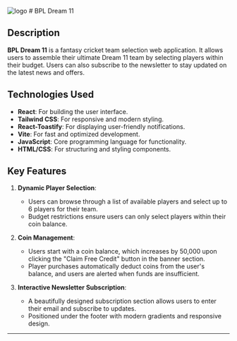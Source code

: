 ![logo](https://github.com/user-attachments/assets/2e675903-9dce-45c7-a82a-308b51878fff) # BPL Dream 11


## Description
**BPL Dream 11** is a fantasy cricket team selection web application. It allows users to assemble their ultimate Dream 11 team by selecting players within their budget. Users can also subscribe to the newsletter to stay updated on the latest news and offers.

## Technologies Used
- **React**: For building the user interface.
- **Tailwind CSS**: For responsive and modern styling.
- **React-Toastify**: For displaying user-friendly notifications.
- **Vite**: For fast and optimized development.
- **JavaScript**: Core programming language for functionality.
- **HTML/CSS**: For structuring and styling components.

## Key Features
1. **Dynamic Player Selection**:
   - Users can browse through a list of available players and select up to 6 players for their team.
   - Budget restrictions ensure users can only select players within their coin balance.

2. **Coin Management**:
   - Users start with a coin balance, which increases by 50,000 upon clicking the "Claim Free Credit" button in the banner section.
   - Player purchases automatically deduct coins from the user's balance, and users are alerted when funds are insufficient.

3. **Interactive Newsletter Subscription**:
   - A beautifully designed subscription section allows users to enter their email and subscribe to updates.
   - Positioned under the footer with modern gradients and responsive design.

---

